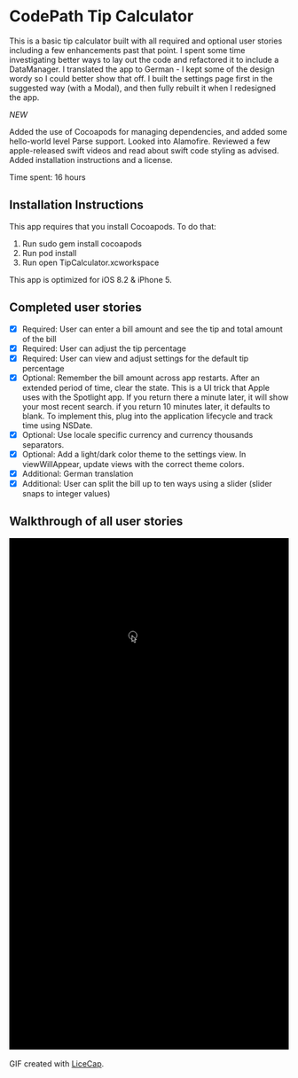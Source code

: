 # CodePath Tip Calculator

This is a basic tip calculator built with all required and optional user stories
including a few enhancements past that point. I spent some time investigating
better ways to lay out the code and refactored it to include a DataManager. I
translated the app to German - I kept some of the design wordy so I could
better show that off. I built the settings page first in the suggested
way (with a Modal), and then fully rebuilt it when I redesigned the app.

*NEW*

Added the use of Cocoapods for managing dependencies, and added some hello-world
level Parse support. Looked into Alamofire. Reviewed a few apple-released swift
videos and read about swift code styling as advised. Added installation instructions
and a license.

Time spent: 16 hours

## Installation Instructions

This app requires that you install Cocoapods. To do that:

1. Run
  sudo gem install cocoapods
2. Run
  pod install
3. Run
  open TipCalculator.xcworkspace

This app is optimized for iOS 8.2 & iPhone 5.

## Completed user stories

 * [x] Required: User can enter a bill amount and see the tip and total amount of the bill
 * [x] Required: User can adjust the tip percentage
 * [x] Required: User can view and adjust settings for the default tip percentage
 * [x] Optional: Remember the bill amount across app restarts. After an extended period of time, clear the state. This is a UI trick that Apple uses with the Spotlight app. If you return there a minute later, it will show your most recent search. if you return 10 minutes later, it defaults to blank. To implement this, plug into the application lifecycle and track time using NSDate.
 * [x] Optional: Use locale specific currency and currency thousands separators.
 * [x] Optional: Add a light/dark color theme to the settings view. In viewWillAppear, update views with the correct theme colors.
 * [x] Additional: German translation
 * [x] Additional: User can split the bill up to ten ways using a slider (slider snaps to integer values)

## Walkthrough of all user stories

![Video Walkthrough](TipCalculator.gif)

GIF created with [LiceCap](http://www.cockos.com/licecap/).
